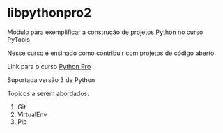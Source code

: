 # libpythonpro2
Módulo para exemplificar a construção de projetos Python no curso PyTools

Nesse curso é ensinado como contribuir com projetos de código aberto.

Link para o curso [Python Pro](https://python.pro/)

Suportada versão 3 de Python

Tópicos a serem abordados:
1. Git
2. VirtualEnv
3. Pip